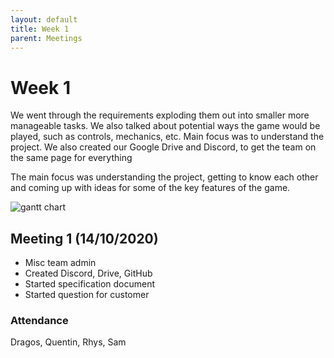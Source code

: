 ```yaml
---
layout: default
title: Week 1
parent: Meetings
---
```


# Week 1

We went through the requirements exploding them out into smaller more manageable tasks. We also talked about potential ways the game would be played, such as controls, mechanics, etc. Main focus was to understand the project. We also created our Google Drive and Discord, to get the team on the same page for everything

The main focus was understanding the project, getting to know each other and coming up with ideas for some of the key features of the game.

![gantt chart](../assets/static/week1.png "Gantt chart")

## Meeting 1 (14/10/2020)

- Misc team admin
- Created Discord, Drive, GitHub
- Started specification document
- Started question for customer

### Attendance

Dragos, Quentin, Rhys, Sam
